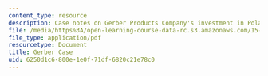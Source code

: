 ```yaml
---
content_type: resource
description: Case notes on Gerber Products Company's investment in Poland.
file: /media/https%3A/open-learning-course-data-rc.s3.amazonaws.com/15-224-global-markets-national-politics-and-the-competitive-advantage-of-firms-spring-2003/6250d1c6800e1e0f71df6820c21e78c0_gerbercasenoteslect.pdf
file_type: application/pdf
resourcetype: Document
title: Gerber Case
uid: 6250d1c6-800e-1e0f-71df-6820c21e78c0
---
```

